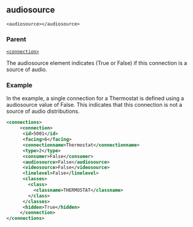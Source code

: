 ## audiosource

`<audiosource></audiosource>`


### Parent

[`<connection>`][1]


The audiosource element indicates (True or False) if this connection is a source of audio. 


### Example

In the example, a single connection for a Thermostat is defined using a audiosource value of False.  This indicates that this connection is not a source of audio distributions.  

```xml
<connections>
     <connection>      
	  <id>5001</id>
      <facing>6</facing>
      <connectionname>Thermostat</connectionname>
      <type>2</type>
      <consumer>False</consumer>
      <audiosource>False</audiosource>
      <videosource>False</videosource>
      <linelevel>False</linelevel>
      <classes>
        <class>
          <classname>THERMOSTAT</classname>
        </class>
      </classes>
      <hidden>True</hidden>
     </connection>
</connections>
```





[1]:	https://snap-one.github.io/docs-driverworks-xml/#connections-xml-connection